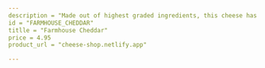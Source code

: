 ```yaml
---
description = "Made out of highest graded ingredients, this cheese has been aged for three months and is sure you leave you with a sharp-tasting, natural taste."
id = "FARMHOUSE_CHEDDAR"
titlle = "Farmhouse Cheddar"
price = 4.95
product_url = "cheese-shop.netlify.app"

---
```

